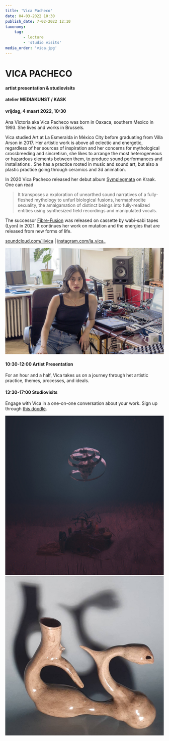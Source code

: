 ```yaml
---
title: 'Vica Pacheco'
date: 04-03-2022 10:30
publish_date: 7-02-2022 12:10
taxonomy:
    tag:
        - lecture
        - 'studio visits'
media_order: 'vica.jpg'
---
```

# VICA PACHECO
#### artist presentation & studiovisits
#### atelier MEDIAKUNST / KASK
#### vrijdag, 4 maart 2022, 10:30
Ana Victoria aka Vica Pacheco was born in Oaxaca, southern Mexico in 1993. She lives and works in Brussels.

Vica studied Art at La Esmeralda in México City before graduating from Villa Arson in 2017. Her artistic work is above all eclectic and energetic, regardless of her sources of inspiration and her concerns for mythological crossbreeding and sincretism, she likes to arrange the most heterogeneous or hazardous elements between them, to produce sound performances and installations . She has a practice rooted in music and sound art, but also a plastic practice going through ceramics and 3d animation.

In 2020 Vica Pacheco released her debut album [Symplegmata](https://kraak.bandcamp.com/album/symplegmata) on Kraak. One can read
> It transposes a exploration of unearthed sound narratives of a fully-fleshed mythology to unfurl biological fusions, hermaphrodite sexuality, the amalgamation of distinct beings into fully-realized entities using synthesized field recordings and manipulated vocals.

The successor [Fibre-Fusion](https://wabi-sabi-tapes.bandcamp.com/album/fibre-fusion) was released on cassette by wabi-sabi tapes (Lyon) in 2021. It continues her work on mutation and the energies that are released from new forms of life.


[soundcloud.com/lilvica](https://soundcloud.com/lilvica) |
[instagram.com/la_vica_](https://www.instagram.com/la_vica_/)

![](vica.jpg)

#### 10:30-12:00	Artist Presentation
For an hour and a half, Vica takes us on a journey through het artistic practice, themes, processes, and ideals.
#### 13:30-17:00	Studiovisits
Engage with Vica in a one-on-one conversation about your work. Sign up through [this doodle](https://doodle.com/poll/hxgsmci7567rv5zv?utm_source=poll&utm_medium=link).

![](vica2.jpg)    
![](vica3.jpg)
